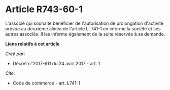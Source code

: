 # Article R743-60-1

L'associé qui souhaite bénéficier de l'autorisation de prolongation d'activité prévue au deuxième alinéa de l'article L.
741-1 en informe la société et ses autres associés. Il les informe également de la suite réservée à sa demande.

**Liens relatifs à cet article**

_Créé par_:

  - Décret n°2017-611 du 24 avril 2017 - art. 1

_Cite_:

  - Code de commerce - art. L741-1
